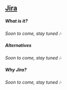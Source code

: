 ## [Jira](https://www.atlassian.com/software/jira)
##### What is it?
_Soon to come, stay tuned_ 🎶

##### Alternatives
_Soon to come, stay tuned_ 🎶

##### Why Jira?
_Soon to come, stay tuned_ 🎶
